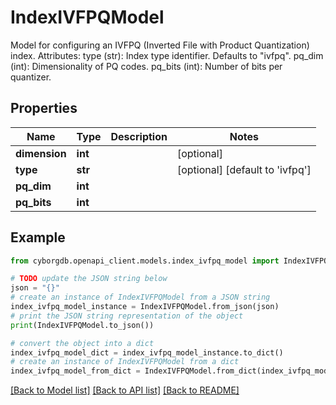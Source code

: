 # IndexIVFPQModel

Model for configuring an IVFPQ (Inverted File with Product Quantization) index.  Attributes:     type (str): Index type identifier. Defaults to \"ivfpq\".     pq_dim (int): Dimensionality of PQ codes.     pq_bits (int): Number of bits per quantizer.

## Properties

Name | Type | Description | Notes
------------ | ------------- | ------------- | -------------
**dimension** | **int** |  | [optional] 
**type** | **str** |  | [optional] [default to 'ivfpq']
**pq_dim** | **int** |  | 
**pq_bits** | **int** |  | 

## Example

```python
from cyborgdb.openapi_client.models.index_ivfpq_model import IndexIVFPQModel

# TODO update the JSON string below
json = "{}"
# create an instance of IndexIVFPQModel from a JSON string
index_ivfpq_model_instance = IndexIVFPQModel.from_json(json)
# print the JSON string representation of the object
print(IndexIVFPQModel.to_json())

# convert the object into a dict
index_ivfpq_model_dict = index_ivfpq_model_instance.to_dict()
# create an instance of IndexIVFPQModel from a dict
index_ivfpq_model_from_dict = IndexIVFPQModel.from_dict(index_ivfpq_model_dict)
```
[[Back to Model list]](../README.md#documentation-for-models) [[Back to API list]](../README.md#documentation-for-api-endpoints) [[Back to README]](../README.md)


